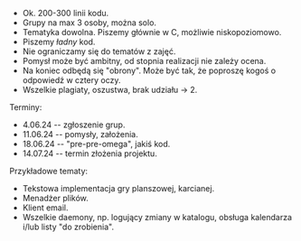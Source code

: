 - Ok. 200-300 linii kodu.
- Grupy na max 3 osoby, można solo.
- Tematyka dowolna. Piszemy głównie w C, możliwie niskopoziomowo.
- Piszemy *ładny* kod.
- Nie ograniczamy się do tematów z zajęć.
- Pomysł może być ambitny, od stopnia realizacji nie zależy ocena.
- Na koniec odbędą się "obrony". Może być tak, że poproszę kogoś o odpowiedź w cztery oczy.
- Wszelkie plagiaty, oszustwa, brak udziału -> 2.

Terminy:
- 4.06.24 -- zgłoszenie grup.
- 11.06.24 -- pomysły, założenia.
- 18.06.24 -- "pre-pre-omega", jakiś kod.
- 14.07.24 -- termin złożenia projektu.

Przykładowe tematy:
- Tekstowa implementacja gry planszowej, karcianej.
- Menadżer plików.
- Klient email.
- Wszelkie daemony, np. logujący zmiany w katalogu, obsługa kalendarza i/lub listy "do zrobienia".
